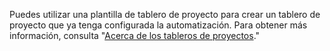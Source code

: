 Puedes utilizar una plantilla de tablero de proyecto para crear un tablero de proyecto que ya tenga configurada la automatización. Para obtener más información, consulta "[Acerca de los tableros de proyectos](/articles/about-project-boards#templates-for-project-boards)."
